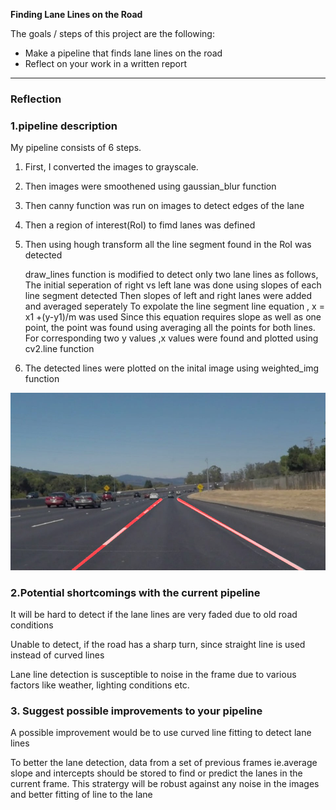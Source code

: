 **Finding Lane Lines on the Road**

The goals / steps of this project are the following:
* Make a pipeline that finds lane lines on the road
* Reflect on your work in a written report


[//]: # (Image References)

[image1]: ./test_images_output/solidWhiteCurve.jpg "final output"

---

### Reflection

### 1.pipeline description

My pipeline consists of 6 steps. 
1) First, I converted the images to grayscale.

2) Then images were smoothened using gaussian_blur function

3) Then canny function was run on images to detect edges of the lane

4) Then a region of interest(RoI) to fimd lanes was defined

5) Then using hough transform all the line segment found in the RoI was detected
   
   draw_lines function is modified to detect only two lane lines as follows,
	The initial seperation of right vs left lane was done using slopes of each line segment detected
	Then slopes of left and right lanes were added and averaged seperately
	To expolate the line segment line equation , x = x1 +(y-y1)/m was used
	Since this equation requires slope as well as one point, the point was found using averaging all the points
	for both lines. For corresponding two y values ,x values were found and plotted using cv2.line function

6) The detected lines were plotted on the inital image using weighted_img function


![alt text][image1]


### 2.Potential shortcomings with the current pipeline

It will be hard to detect if the lane lines are very faded due to old road conditions

Unable to detect, if the road has a sharp turn, since straight line is used instead of curved lines

Lane line detection is susceptible to noise in the frame due to various factors like weather, lighting conditions etc.       

### 3. Suggest possible improvements to your pipeline

A possible improvement would be to use curved line fitting to detect lane lines

To better the lane detection, data from a set of previous frames ie.average slope and intercepts should be stored 
to find or predict the lanes in the current frame. This stratergy will be robust against any noise in the images
and better fitting of line to the lane 
